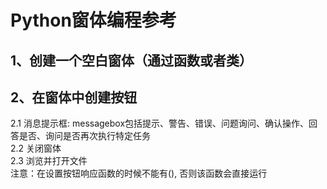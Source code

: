 # Python窗体编程参考
## 1、创建一个空白窗体（通过函数或者类）
## 2、在窗体中创建按钮
2.1 消息提示框: messagebox包括提示、警告、错误、问题询问、确认操作、回答是否、询问是否再次执行特定任务<br>
2.2 关闭窗体 <br>
2.3 浏览并打开文件 <br>
注意：在设置按钮响应函数的时候不能有(), 否则该函数会直接运行